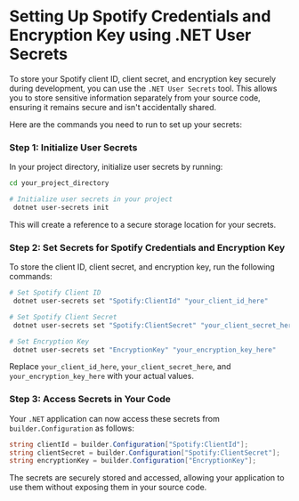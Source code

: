 # Setting Up Spotify Credentials and Encryption Key using .NET User Secrets

To store your Spotify client ID, client secret, and encryption key securely during development, you can use the `.NET User Secrets` tool. This allows you to store sensitive information separately from your source code, ensuring it remains secure and isn't accidentally shared.

Here are the commands you need to run to set up your secrets:

### Step 1: Initialize User Secrets

In your project directory, initialize user secrets by running:

```sh
cd your_project_directory

# Initialize user secrets in your project
 dotnet user-secrets init
```

This will create a reference to a secure storage location for your secrets.

### Step 2: Set Secrets for Spotify Credentials and Encryption Key

To store the client ID, client secret, and encryption key, run the following commands:

```sh
# Set Spotify Client ID
 dotnet user-secrets set "Spotify:ClientId" "your_client_id_here"

# Set Spotify Client Secret
 dotnet user-secrets set "Spotify:ClientSecret" "your_client_secret_here"

# Set Encryption Key
 dotnet user-secrets set "EncryptionKey" "your_encryption_key_here"
```

Replace `your_client_id_here`, `your_client_secret_here`, and `your_encryption_key_here` with your actual values.

### Step 3: Access Secrets in Your Code

Your `.NET` application can now access these secrets from `builder.Configuration` as follows:

```csharp
string clientId = builder.Configuration["Spotify:ClientId"];
string clientSecret = builder.Configuration["Spotify:ClientSecret"];
string encryptionKey = builder.Configuration["EncryptionKey"];
```

The secrets are securely stored and accessed, allowing your application to use them without exposing them in your source code.
